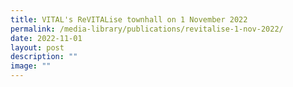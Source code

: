 ```yaml
---
title: VITAL's ReVITALise townhall on 1 November 2022
permalink: /media-library/publications/revitalise-1-nov-2022/
date: 2022-11-01
layout: post
description: ""
image: ""
---
```

